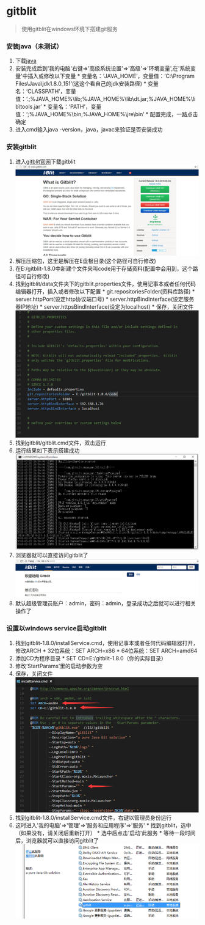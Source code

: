 # gitblit

> 使用gitblit在windows环境下搭建git服务
### 安装java（未测试）
  1. 下载[java](http://www.java.com/zh_CN/)
  2. 安装完成后到'我的电脑'右键=>'高级系统设置'=>'高级'=>'环境变量',在'系统变量'中插入或修改以下变量
    * 变量名：‘JAVA_HOME’，变量值：‘C:\Program Files\Java\jdk1.8.0_151’(这这个看自己的jdk安装路径)
    * 变量名：‘CLASSPATH’，变量值：‘.;%JAVA_HOME%\lib;%JAVA_HOME%\lib\dt.jar;%JAVA_HOME%\lib\tools.jar’
    * 变量名：‘PATH’，变量值：‘;%JAVA_HOME%\bin;%JAVA_HOME%\jre\bin’
    * 配置完成，一路点击确定
  3. 进入cmd输入java -version，java，javac来验证是否安装成功
### 安装gitblit
  1. 进入[gitblit官网](http://www.gitblit.com/)下载gitblit<br />
  ![image](/images/gitblit.png)
  2. 解压压缩包，这里是解压在E盘根目录(这个路径可自行修改)
  3. 在E:/gitblit-1.8.0中新建个文件夹叫code用于存储资料(配置中会用到，这个路径可自行修改)
  4. 找到gitblit/data文件夹下的gitblit.properties文件，使用记事本或者任何代码编辑器打开，插入或者修改以下配置
    * git.repositoriesFolder(资料库路径)
    * server.httpPort(设定http协议端口号)
    * server.httpBindInterface(设定服务器IP地址)
    * server.httpsBindInterface(设定为localhost)
    * 保存，关闭文件<br />
  ![image](/images/config.png)
  5. 找到gitblit/gitblit.cmd文件，双击运行
  6. 运行结果如下表示搭建成功<br />
  ![image](/images/success1.png)
  7. 浏览器就可以直接访问gitblit了<br />
  ![image](/images/success2.png)
  8. 默认超级管理员账户：admin，密码：admin，登录成功之后就可以进行相关操作了
### 设置以windows service启动gitblit
  1. 找到gitblit-1.8.0/installService.cmd，使用记事本或者任何代码编辑器打开，修改ARCH
    * 32位系统：SET ARCH=x86
    * 64位系统：SET ARCH=amd64
  2. 添加CD为程序目录
    * SET CD=E:/gitblit-1.8.0（你的实际目录）
  3. 修改‘StartParams’里的启动参数为空
  4. 保存，关闭文件<br />
  ![image](/images/windows-service-config.png)
  5. 找到gitblit-1.8.0/installService.cmd文件，右键以管理员身份运行
  6. 这时进入'我的电脑'=>'管理'=>'服务和应用程序'=>'服务'
    * 找到gitblit，选中（如果没有，请关闭后重新打开）
    * 选中后点击'启动'此服务
    * 等待一段时间后，浏览器就可以直接访问gitblit了<br />
  ![image](/images/windows-service.png)